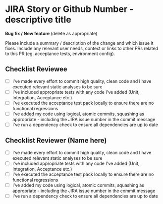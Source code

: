 # JIRA Story or Github Number - descriptive title

**Bug fix / New feature** (delete as appropriate)

Please include a summary / description of the change and which issue it fixes.  Include any relevant user needs, context or links to other PRs related to this PR (eg. acceptance tests, environment config).

## Checklist Reviewee

 - [ ]  I've made every effort to commit high quality, clean code and I have executed relevant static analyses to be sure
 - [ ]  I've included appropriate tests with any code I've added (Unit, Integration, Acceptance etc.)
 - [ ]  I've executed the acceptance test pack locally to ensure there are no functional regressions
 - [ ]  I've added my code using logical, atomic commits, squashing as appropriate - including the JIRA issue number in the commit message
 - [ ]  I've run a dependency check to ensure all dependencies are up to date
 
 ## Checklist Reviewer (Name here)
 
  - [ ]  I've made every effort to commit high quality, clean code and I have executed relevant static analyses to be sure
  - [ ]  I've included appropriate tests with any code I've added (Unit, Integration, Acceptance etc.)
  - [ ]  I've executed the acceptance test pack locally to ensure there are no functional regressions
  - [ ]  I've added my code using logical, atomic commits, squashing as appropriate - including the JIRA issue number in the commit message
  - [ ]  I've run a dependency check to ensure all dependencies are up to date
